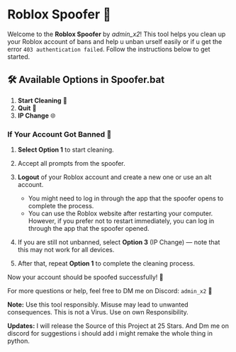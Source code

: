# Roblox Spoofer 🚀

Welcome to the **Roblox Spoofer** by *admin_x2*! This tool helps you clean up your Roblox account of bans and help u unban urself easily or if u get the error `403 authentication failed`. Follow the instructions below to get started.

## 🛠️ Available Options in Spoofer.bat

1. **Start Cleaning** 🧹
2. **Quit** 🚪
3. **IP Change** 🌐


### If Your Account Got Banned 🚫

1. **Select Option 1** to start cleaning. 
2. Accept all prompts from the spoofer.
3. **Logout** of your Roblox account and create a new one or use an alt account. 

   - You might need to log in through the app that the spoofer opens to complete the process.
   - You can use the Roblox website after restarting your computer. However, if you prefer not to restart immediately, you can log in through the app that the spoofer opened.

4. If you are still not unbanned, select **Option 3** (IP Change) — note that this may not work for all devices.
5. After that, repeat **Option 1** to complete the cleaning process.

Now your account should be spoofed successfully! 🎉

For more questions or help, feel free to DM me on Discord: `admin_x2` 💬


**Note:** Use this tool responsibly. Misuse may lead to unwanted consequences. This is not a Virus. Use on own Responsibility.

**Updates:** I will release the Source of this Project at 25 Stars. And Dm me on discord for suggestions i should add i might remake the whole thing in python.
